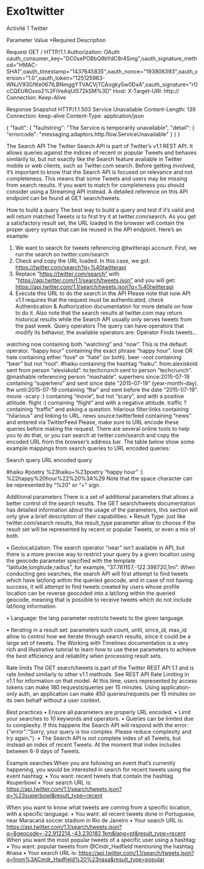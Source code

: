 # Exo1twitter

Activité 1 Twitter

Parameter	Value	*Required Description 

		
Request 
GET / HTTP/1.1
Authorization:
OAuth oauth_consumer_key="DC0sePOBbQ8bYdC8r4Smg",oauth_signature_method="HMAC-SHA1",oauth_timestamp="1437645835",oauth_nonce="193806393",oauth_version="1.0",oauth_token="125125963-WNJV93GfKe067tLBNmggYTVACVjTCAogky5w0DxA",oauth_signature="rOcCQEUROxxo2%2FiVeAqUI572kSM%3D"
Host:
X-Target-URI: http://
Connection:
Keep-Alive

  
Response Snapshot 
HTTP/1.1 503 Service Unavailable
Content-Length:
139
Connection:
keep-alive
Content-Type:
application/json

{
  "fault": {
    "faultstring": "The Service is temporarily unavailable",
    "detail": {
      "errorcode": "messaging.adaptors.http.flow.ServiceUnavailable"
    }
  }
}



The Search API
The Twitter Search API is part of Twitter’s v1.1 REST API. It allows queries against the indices of recent or popular Tweets and behaves similarily to, but not exactly like the Search feature available in Twitter mobile or web clients, such as Twitter.com search.
Before getting involved, it’s important to know that the Search API is focused on relevance and not completeness. This means that some Tweets and users may be missing from search results. If you want to match for completeness you should consider using a Streaming API instead.
A detailed reference on this API endpoint can be found at GET search/tweets.

How to build a query
The best way to build a query and test if it’s valid and will return matched Tweets is to first try it at twitter.com/search. As you get a satisfactory result set, the URL loaded in the browser will contain the proper query syntax that can be reused in the API endpoint. Here’s an example:
1.	We want to search for tweets referencing @twitterapi account. First, we run the search on twitter.com/search
2.	Check and copy the URL loaded. In this case, we got: https://twitter.com/search?q=%40twitterapi
3.	Replace “https://twitter.com/search” with “https://api.twitter.com/1.1/search/tweets.json” and you will get: https://api.twitter.com/1.1/search/tweets.json?q=%40twitterapi
4.	Execute this URL to do the search in the API
Please note that now API v1.1 requires that the request must be authenticated, check Authentication & Authorization documentation for more details on how to do it. Also note that the search results at twitter.com may return historical results while the Search API usually only serves tweets from the past week.
Query operators
The query can have operators that modify its behavior, the available operators are:
Operator	Finds tweets…
	
watching now	containing both “watching” and “now”. This is the default operator.
“happy hour”	containing the exact phrase “happy hour”.
love OR hate	containing either “love” or “hate” (or both).
beer -root	containing “beer” but not “root”.
#haiku	containing the hashtag “haiku”.
from:alexiskold	sent from person “alexiskold”.
to:techcrunch	sent to person “techcrunch”.
@mashable	referencing person “mashable”.
superhero since:2015-07-19	containing “superhero” and sent since date “2015-07-19” (year-month-day).
ftw until:2015-07-19	containing “ftw” and sent before the date “2015-07-19”.
movie -scary :)	containing “movie”, but not “scary”, and with a positive attitude.
flight :(	containing “flight” and with a negative attitude.
traffic ?	containing “traffic” and asking a question.
hilarious filter:links	containing “hilarious” and linking to URL.
news source:twitterfeed	containing “news” and entered via TwitterFeed
Please, make sure to URL encode these queries before making the request. There are several online tools to help you to do that, or you can search at twitter.com/search and copy the encoded URL from the browser’s address bar. The table below show some example mappings from search queries to URL encoded queries:

Search query	URL encoded query
	
#haiku #poetry	%23haiku+%23poetry
“happy hour” :)	%22happy%20hour%22%20%3A%29
Note that the space character can be represented by “%20” or “+” sign.

Additional parameters
There is a set of additional parameters that allows a better control of the search results. The GET search/tweets documentation has detailed information about the usage of the parameters, this section will only give a brief description of their capabilities:
•	Result Type: just like twitter.com/search results, the result_type parameter allow to choose if the result set will be represented by recent or popular Tweets, or even a mix of both.

•	Geolocalization: The search operator “near” isn’t available in API, but there is a more precise way to restrict your query by a given location using the geocode parameter specified with the template “latitude,longitude,radius”, for example, “37.781157,-122.398720,1mi”. When conducting geo searches, the search API will first attempt to find tweets which have lat/long within the queried geocode, and in case of not having success, it will attempt to find tweets created by users whose profile location can be reverse geocoded into a lat/long within the queried geocode, meaning that is possible to receive tweets which do not include lat/long information.

•	Language: the lang parameter restricts tweets to the given language.


•	Iterating in a result set: parameters such count, until, since_id, max_id allow to control how we iterate through search results, since it could be a large set of tweets. The Working with Timelines documentation is a very rich and illustrative tutorial to learn how to use these parameters to achieve the best efficiency and reliability when processing result sets.

Rate limits
The GET search/tweets is part of the Twitter REST API 1.1 and is rate limited similarly to other v1.1 methods. See REST API Rate Limiting in v1.1 for information on that model. At this time, users represented by access tokens can make 180 requests/queries per 15 minutes. Using application-only auth, an application can make 450 queries/requests per 15 minutes on its own behalf without a user context.

Best practices
•	Ensure all parameters are properly URL encoded.
•	Limit your searches to 10 keywords and operators.
•	Queries can be limited due to complexity. If this happens the Search API will respond with the error: {"error":"Sorry, your query is too complex. Please reduce complexity and try again."}.
•	The Search API is not complete index of all Tweets, but instead an index of recent Tweets. At the moment that index includes between 6-9 days of Tweets.

Example searches
When you are following an event that’s currently happening, you would be interested in search for recent tweets using the event hashtag:
•	You want: recent tweets that contain the hashtag #superbowl
•	Your search URL is: https://api.twitter.com/1.1/search/tweets.json?q=%23superbowl&result_type=recent

When you want to know what tweets are coming from a specific location, with a specific language:
•	You want: all recent tweets done in Portuguese, near Maracanã soccer stadium in Rio de Janeiro
•	Your search URL is: https://api.twitter.com/1.1/search/tweets.json?q=&geocode=-22.912214,-43.230182,1km&lang=pt&result_type=recent
When you want the most popular tweets of a specific user using a hashtag:
•	You want: popular tweets from @Cmdr_Hadfield mentioning the hashtag #nasa
•	Your search URL is: https://api.twitter.com/1.1/search/tweets.json?q=from%3ACmdr_Hadfield%20%23nasa&result_type=popular

